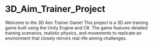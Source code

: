 # 3D_Aim_Trainer_Project
Welcome to the 3D Aim Trainer Game! This project is a 3D aim training game built using the Unity Engine and C#. The game features detailed training scenarios,
realistic physics, and movements to replicate an environment that closely mirrors real-life aiming challenges. 
